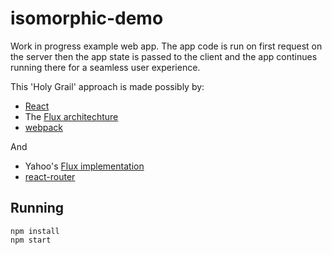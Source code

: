 # isomorphic-demo

Work in progress example web app. The app code is run on first request on the server then the app state is passed to the client and the app continues running there for a seamless user experience.


This 'Holy Grail' approach is made possibly by:

* [React](http://facebook.github.io/react/)
* The [Flux architechture](https://facebook.github.io/flux/)
* [webpack](https://github.com/webpack/webpack)

And

* Yahoo's [Flux implementation](https://github.com/yahoo/flux-examples)
* [react-router](https://github.com/rackt/react-router)

## Running

```
npm install
npm start
```